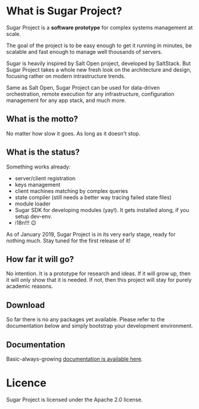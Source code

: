 # What is Sugar Project?

Sugar Project is a **software prototype** for complex systems management at scale.

The goal of the project is to be easy enough to get it running in minutes,
be scalable and fast enough to manage well thousands of servers.

Sugar is heavily inspired by Salt Open project, developed by SaltStack.
But Sugar Project takes a whole new fresh look on the architecture and
design, focusing rather on modern intrastructure trends.

Same as Salt Open, Sugar Project can be used for data-driven orchestration,
remote execution for any infrastructure, configuration management for any
app stack, and much more.

## What is the motto?

No matter how slow it goes. As long as it doesn't stop.

## What is the status?

Something works already: 

- server/client registration
- keys management
- client machines matching by complex queries
- state compiler (still needs a better way tracing failed state files)
- module loader
- Sugar SDK for developing modules (yay!). It gets installed along, if you setup dev-env.
- i18n!!! :wink:

As of January 2019, Sugar Project is in its very early stage, ready for
nothing much. Stay tuned for the first release of it!

## How far it will go?

No intention. It is a prototype for research and ideas. If it will grow
up, then it will only show that it is needed. If not, then this project
will stay for purely academic reasons.

## Download

So far there is no any packages yet available. Please refer to the
documentation below and simply bootstrap your development environment.

## Documentation

Basic-always-growing [documentation is available here](http://www.sugarsack.org/docs/).

# Licence

Sugar Project is licensed under the Apache 2.0 license.
